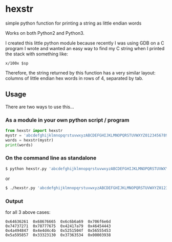 # hexstr
simple python function for printing a string as little endian words

Works on both Python2 and Python3.

I created this little python module because recently I was using GDB on a 
C program I wrote and wanted an easy way to find my C string when I printed 
the stack with something like:

```gdb
x/100x $sp
```

Therefore, the string returned by this function has a very similar layout: 
columns of little endian hex words in rows of 4, separated by tab.

## Usage

There are two ways to use this...

### As a module in your own python script / program

```python
from hexstr import hexstr
mystr = 'abcdefghijklmnopqrstuvwxyzABCDEFGHIJKLMNOPQRSTUVWXYZ0123456789'
words = hexstr(mystr)
print(words)
```

### On the command line as standalone

```bash
$ python hexstr.py 'abcdefghijklmnopqrstuvwxyzABCDEFGHIJKLMNOPQRSTUVWXYZ0123456789'
```
or
```bash
$ ./hexstr.py 'abcdefghijklmnopqrstuvwxyzABCDEFGHIJKLMNOPQRSTUVWXYZ0123456789'
```

### Output 

for all 3 above cases:

```
0x64636261	0x68676665	0x6c6b6a69	0x706f6e6d
0x74737271	0x78777675	0x42417a79	0x46454443
0x4a494847	0x4e4d4c4b	0x5251504f	0x56555453
0x5a595857	0x33323130	0x37363534	0x00003938

```
